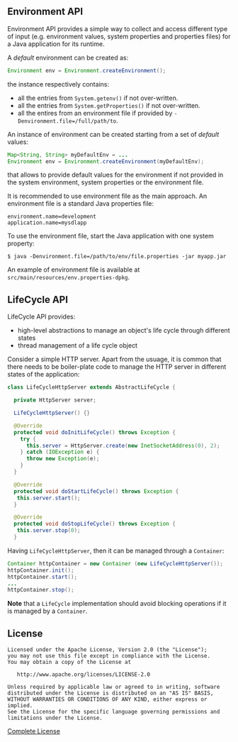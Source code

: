 ## Environment API

Environment API provides a simple way to collect and access different type of input (e.g. environment values, system properties and properties files) for a Java application for its runtime. 

A *default* environment can be created as:

```java
Environment env = Environment.createEnvironment();
```

the instance respectively contains:

* all the entries from `System.getenv()` if not over-written.
* all the entries from `System.getProperties()` if not over-written.
* all the entires from an environment file if provided by `-Denvironment.file=/full/path/to`. 

An instance of environment can be created starting from a set of *default* values:

```java
Map<String, String> myDefaultEnv = ...
Environment env = Environment.createEnvironment(myDefaultEnv);
```

that allows to provide default values for the environment if not provided in the system environment, system properties or the environment file.

It is recommended to use environment file as the main approach. An environment file is a standard Java properties file:

```
environment.name=development
application.name=mysdlapp
```

To use the environment file, start the Java application with one system property:

```
$ java -Denvironment.file=/path/to/env/file.properties -jar myapp.jar
```

An example of environment file is available at `src/main/resources/env.properties-dpkg`.

## LifeCycle API

LifeCycle API provides:

* high-level abstractions to manage an object's life cycle through different states
* thread management of a life cycle object

Consider a simple HTTP server. Apart from the usuage, it is common that there needs to be boiler-plate code to manage the HTTP server in different states of the application:

```java
class LifeCycleHttpServer extends AbstractLifeCycle {

  private HttpServer server;

  LifeCycleHttpServer() {}

  @Override
  protected void doInitLifeCycle() throws Exception {
    try {
      this.server = HttpServer.create(new InetSocketAddress(0), 2);
    } catch (IOException e) {
      throw new Exception(e);
    }
  }

  @Override
  protected void doStartLifeCycle() throws Exception {
   this.server.start();
  }

  @Override
  protected void doStopLifeCycle() throws Exception {
   this.server.stop(0);
  }
```

Having `LifeCycleHttpServer`, then it can be managed through a `Container`:

```java
Container httpContainer = new Container (new LifeCycleHttpServer());
httpContainer.init();
httpContainer.start();
...
httpContainer.stop();
```

**Note** that a `LifeCycle` implementation should avoid blocking operations if it is managed by a `Container`. 

## License

```
Licensed under the Apache License, Version 2.0 (the "License");
you may not use this file except in compliance with the License.
You may obtain a copy of the License at

   http://www.apache.org/licenses/LICENSE-2.0

Unless required by applicable law or agreed to in writing, software
distributed under the License is distributed on an "AS IS" BASIS,
WITHOUT WARRANTIES OR CONDITIONS OF ANY KIND, either express or implied.
See the License for the specific language governing permissions and
limitations under the License.
```

[Complete License][1]

[1]: LICENSE.txt
